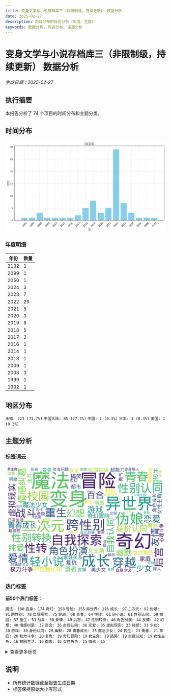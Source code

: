 ```yaml
---
title: 变身文学与小说存档库三（非限制级，持续更新） 数据分析
date: 2025-02-27
description: 内容分布的综合分析（年度、主题）
keywords: 数据分析, 内容分布, 主题分析
---
```


# 变身文学与小说存档库三（非限制级，持续更新） 数据分析
*生成日期：2025-02-27*

## 执行摘要
本报告分析了 74 个项目的时间分布和主题分类。

## 时间分布

![年度分布](变身文学与小说存档库三（非限制级，持续更新）_analysis_year_distribution.png)

### 年度明细

| 年份 | 数量 |
|------|-------|
| 2132 | 1 |
| 2099 | 1 |
| 2050 | 1 |
| 2024 | 3 |
| 2023 | 7 |
| 2022 | 29 |
| 2021 | 5 |
| 2020 | 3 |
| 2019 | 8 |
| 2018 | 5 |
| 2017 | 2 |
| 2016 | 1 |
| 2014 | 1 |
| 2013 | 1 |
| 2009 | 1 |
| 2008 | 3 |
| 1999 | 1 |
| 1992 | 1 |

## 地区分布

  `未知: 223 (71.7%)`  `中国大陆: 85 (27.3%)`  `中国: 1 (0.3%)`  `日本: 1 (0.3%)`  `美国: 1 (0.3%)`

## 主题分析

### 标签词云
![标签词云](变身文学与小说存档库三（非限制级，持续更新）_analysis_wordcloud.png)

### 热门标签

**前50个热门标签：**

  `魔法: 180`  `变身: 174`  `奇幻: 158`  `冒险: 155`  `异世界: 116`  `成长: 97`  `二次元: 92`  `伪娘: 91`  `跨性别: 78`  `自我探索: 75`  `穿越: 68`  `青春: 64`  `性转: 61`  `轻小说: 61`  `性别认同: 59`  `校园: 57`  `重生: 53`  `战斗: 50`  `爱情: 49`  `后宫: 47`  `性别转换: 46`  `角色扮演: 44`  `友情: 42`  `幻想: 40`  `情感纠葛: 37`  `百合: 36`  `自我认同: 36`  `恋爱: 35`  `虚拟现实: 33`  `纯爱: 31`  `少女: 30`  `游戏: 30`  `身份认同: 29`  `幽默: 28`  `青春成长: 25`  `魔法少女: 24`  `转生: 23`  `勇者: 21`  `家庭: 20`  `权力斗争: 20`  `复仇: 19`  `奇幻冒险: 19`  `女主角: 19`  `搞笑: 19`  `自我认知: 19`  `女性主角: 16`  `校园生活: 16`  `都市: 16`  `女性角色: 15`  `情感: 15`

<details>
<summary>查看更多标签</summary>

 `生存: 15` `科幻: 15` `魔女: 15` `友谊: 14` `美少女: 14` `家庭关系: 13` `超能力: 13` `变装: 12` `心理斗争: 12` `角色成长: 12` `勇气: 11` `变嫁: 11` `嫁人: 10` `悬疑: 10` `男娘: 10` `变身小说: 9` `日常生活: 9` `温馨: 9` `玄幻: 9` `社会问题: 9` `系统: 9` `超自然: 9` `青春校园: 9` `修仙: 8` `兄妹情: 8` `变身嫁人: 8` `古代: 8` `女装: 8` `小说: 8` `成长故事: 8` `梦境: 8` `萝莉: 8` `亲情: 7` `励志: 7` `命运: 7` `女性向: 7` `幻想世界: 7` `异界: 7` `异能: 7` `日常: 7` `武侠: 7` `灵异: 7` `男主角: 7` `魔族: 7` `人际关系: 6` `修炼: 6` `反抗: 6` `女仆: 6` `妖精: 6` `姐妹情: 6` `心理成长: 6` `心理描写: 6` `探索: 6` `病态: 6` `精灵: 6` `言情: 6` `人生选择: 5` `仙侠: 5` `命运转折: 5` `婚姻: 5` `少年成长: 5` `平行世界: 5` `恐怖: 5` `悲剧: 5` `情感冲突: 5` `战争: 5` `末世: 5` `权谋: 5` `母女关系: 5` `治愈: 5` `神秘: 5` `系统流: 5` `舰娘: 5` `青梅竹马: 5` `魅魔: 5` `魔王: 5` `个人成长: 4` `二次元文化: 4` `公主: 4` `反派角色: 4` `变性: 4` `吸血鬼: 4` `复杂人际关系: 4` `女主: 4` `女性成长: 4` `妖怪: 4` `孤儿: 4` `少女心: 4` `心理冲突: 4` `性别转变: 4` `情感成长: 4` `情感探索: 4` `斗争: 4` `求生: 4` `神秘少女: 4` `科技幻想: 4` `职场: 4` `角色互动: 4` `身份危机: 4` `都市奇幻: 4` `青少年: 4` `魔法学院: 4` `魔法师: 4` `乡村生活: 3` `人工智能: 3` `兄弟情: 3` `初恋: 3` `制服: 3` `剧情发展: 3` `历史: 3` `反转人生: 3` `变百: 3` `古风: 3` `同性恋: 3` `圣剑: 3` `复生: 3` `奇幻世界: 3` `奇幻小说: 3` `女主成长: 3` `女儿: 3` `女孩: 3` `女性力量: 3` `姐妹: 3` `孤独: 3` `家族关系: 3` `少女成长: 3` `少年: 3` `异世界冒险: 3` `忠诚: 3` `悲伤: 3` `挣扎: 3` `救赎: 3` `时空穿越: 3` `暗恋: 3` `校园爱情: 3` `江湖: 3` `浪漫: 3` `温情: 3` `火影忍者: 3` `牺牲: 3` `猫娘: 3` `甜宠: 3` `病娇: 3` `社会压力: 3` `科技: 3` `精灵族: 3` `绝望与希望: 3` `能力觉醒: 3` `自我救赎: 3` `血腥: 3` `角色发展: 3` `贫困: 3` `身份探索: 3` `身体交换: 3` `轮回: 3` `逆袭: 3` `都市幻想: 3` `魔物: 3` `黑暗: 3` `黑暗奇幻: 3` `黑暗幻想: 3` `SM: 2` `TS: 2` `丧尸: 2` `人物关系: 2` `伙伴关系: 2` `修真: 2` `兄妹: 2` `公会: 2` `关系发展: 2` `养成: 2` `兽人: 2` `剑与魔法: 2` `剧情反转: 2` `力量觉醒: 2` `双子姐妹: 2` `双胞胎: 2` `双重生活: 2` `反击: 2` `叛逆: 2` `史莱姆: 2` `喜剧: 2` `外挂: 2` `多元宇宙: 2` `天使: 2` `天才: 2` `天才千金: 2` `失忆: 2` `奇幻生物: 2` `奋斗: 2` `契约: 2` `女儿身: 2` `女孩成长: 2` `女性化: 2` `女性身份: 2` `女生: 2` `女神: 2` `女英雄: 2` `女骑士: 2` `奴役: 2` `奴隶制: 2` `奴隶制度: 2` `妖女: 2` `姐姐: 2` `宠物: 2` `少女冒险: 2` `少年少女: 2` `屈辱: 2` `巫女: 2` `幻想冒险: 2` `废墟: 2` `强盗: 2` `强者: 2` `心灵成长: 2` `心理: 2` `心理变化: 2` `心理戏: 2` `心理战: 2` `心理探索: 2` `忍者: 2` `性别探索: 2` `性别角色: 2` `性转小说: 2` `恋爱喜剧: 2` `恐惧: 2` `感情纠葛: 2` `感情线: 2` `战舰: 2` `探索自我: 2` `探险: 2` `政治斗争: 2` `时间旅行: 2` `未来世界: 2` `末日: 2` `柜台小姐: 2` `校园恋爱: 2` `校园暴力: 2` `梦幻: 2` `梦想: 2` `次元: 2` `死亡: 2` `母爱: 2` `毒药: 2` `治愈系: 2` `流氓: 2` `深渊: 2` `潜入: 2` `灵魂: 2` `灵魂互换: 2` `灵魂交换: 2` `灵魂转世: 2` `灵魂转移: 2` `灾难: 2` `热血: 2` `爱恨情仇: 2` `特种部队: 2` `猎奇: 2` `王女: 2` `现代: 2` `现代生活: 2` `现代都市: 2` `甜蜜爱情: 2` `生存挑战: 2` `生存游戏: 2` `生死抉择: 2` `电竞: 2` `男主: 2` `男主成长: 2` `痛苦: 2` `直播: 2` `神器: 2` `神秘组织: 2` `穿越小说: 2` `职业技能: 2` `背叛: 2` `英雄: 2` `萌系: 2` `虐待: 2` `虐恋: 2` `虚构: 2` `血族: 2` `西幻: 2` `角色变身: 2` `贵族: 2` `超级英雄: 2` `逃亡: 2` `逆转: 2` `都市传说: 2` `都市生活: 2` `阴谋: 2` `陪伴: 2` `霸凌: 2` `青春期: 2` `非凡者: 2` `高中生: 2` `魔兽: 2` `魔幻: 2` `魔道具: 2` `龙娘: 2` `龙族: 2` `1980年代: 1` `ACG文化: 1` `BL: 1` `Cosplay: 1` `Fantasy: 1` `NPC: 1` `R-18: 1` `R18: 1` `SCP基金会: 1` `VUP: 1` `cosplay: 1` `sweetness: 1` `”dreamer: 1` `东方幻想乡: 1` `东煌: 1` `两性关系: 1` `丧尸题材: 1` `个人挣扎: 1` `个体成长: 1` `丫鬟: 1` `中世纪: 1` `主人与精灵: 1` `义弟情: 1` `乙女向: 1` `乡镇生活: 1` `二战: 1` `二次元情节: 1` `二次元设定: 1` `互动式叙述: 1` `互相理解: 1` `亡国公主: 1` `交错的命运: 1` `亲子关系: 1` `亲情故事: 1` `人与自然的冲突: 1` `人兽情: 1` `人性: 1` `人性和自我探索: 1` `人性探索: 1` `人族: 1` `人格分裂: 1` `人格复生: 1` `人格转变: 1` `人物成长: 1` `人生转变: 1` `仙女: 1` `仙家至宝: 1` `仙界: 1` `代表赛: 1` `任务系统: 1` `传奇: 1` `传承: 1` `传统玄幻: 1` `伦敦: 1` `伪装: 1` `佐罗传说: 1` `作者心声: 1` `佣兵: 1` `佣兵团: 1` `使命: 1` `侦探: 1` `俘虏: 1` `保护: 1` `信任: 1` `信任与依赖: 1` `信任危机: 1` `偶像练习生: 1` `偷拍事件: 1` `傲娇: 1` `像素风格: 1` `兄妹关系: 1` `光华女子学院: 1` `光明正大: 1` `克勃格帝国: 1` `克隆: 1` `克隆身份: 1` `全息游戏: 1` `全拟真游戏: 1` `公会管理: 1` `公公: 1` `关系冲突: 1` `兼职: 1` `兽耳: 1` `内力: 1` `内心成长: 1` `内心斗争: 1` `冒险任务: 1` `冒险故事: 1` `冒险旅程: 1` `冒险游戏: 1` `冒险经历: 1` `冒险者: 1` `冒险者公会: 1` `军事: 1` `军校: 1` `军队: 1` `冥界: 1` `冰雪魔法: 1` `冲突: 1` `冷晴: 1` `冷酷: 1` `冷酷少年: 1` `刀剑: 1` `创业: 1` `初中: 1` `刺激: 1` `剑姬: 1` `剑术: 1` `剑道: 1` `剥削: 1` `剧情: 1` `力量与责任: 1` `力量斗争: 1` `动态视力: 1` `动情: 1` `动植物: 1` `动漫文化: 1` `动漫衍生: 1` `动物救助: 1` `努力与坚持: 1` `努力与奋斗: 1` `努力改变: 1` `勇气与挑战: 1` `勇气与智慧: 1` `勇气与爱情: 1` `勇者与光之关系: 1` `勇者审判: 1` `勇者能力: 1` `北地雪域: 1` `医治: 1` `医院生活: 1` `千古一帝: 1` `升级: 1` `半妖: 1` `单亲家庭: 1` `单女主: 1` `单恋: 1` `卡牌: 1` `危机与救援: 1` `危险: 1` `历史交错: 1` `历史冲突: 1` `历史历史重绘: 1` `历史小说: 1` `历史幻想: 1` `历史推演: 1` `历史重塑: 1` `双向救赎: 1` `双重操控: 1` `双重身份: 1` `双鹰帝国: 1` `反乌托邦: 1` `反传统: 1` `反向攻略: 1` `反对歧视: 1` `反差人设: 1` `反恐行动: 1` `反派: 1` `反派女友: 1` `反派系统: 1` `反英雄: 1` `反转性别: 1` `变化: 1` `变身聊: 1` `变迁: 1` `古代剧情: 1` `古代文化: 1` `古代社会: 1` `古代神话: 1` `古墓探险: 1` `古文化: 1` `古风奇幻: 1` `古风情节: 1` `另类恋爱: 1` `召唤仪式: 1` `召唤师: 1` `可爱: 1` `可爱角色: 1` `同人小说: 1` `同学: 1` `同学关系: 1` `同居: 1` `同性恋主题: 1` `同班同学: 1` `后宫恋爱: 1` `后宫斗争: 1` `向日葵: 1` `吟游诗人: 1` `启示: 1` `命运交织: 1` `命运交错: 1` `命运法则: 1` `咒回: 1` `咖啡厅: 1` `哥布林: 1` `哲学思考: 1` `唐朝: 1` `唤醒本能: 1` `商业竞争: 1` `善恶: 1` `善恶交织: 1` `善良: 1` `回忆: 1` `团宠: 1` `团结: 1` `团队: 1` `团队协作: 1` `团队合作: 1` `困惑: 1` `国王游戏: 1` `国策: 1` `圣丹斯电影节: 1` `圣女: 1` `圣灵公主: 1` `地下室: 1` `地下迷宫: 1` `城市: 1` `城市冒险: 1` `堕落天使: 1` `塞伯利安人: 1` `增殖能力: 1` `壮丽人生: 1` `声优: 1` `复杂人性: 1` `复杂人物关系: 1` `复杂关系: 1` `复活: 1` `夏天歌: 1` `外卖员: 1` `多元性别: 1` `多角恋: 1` `夜晚: 1` `大白鲨: 1` `天使型角色: 1` `天女兽: 1` `天才魔法师: 1` `天赋觉醒: 1` `天魔宗: 1` `失去与寻找: 1` `失去与重获: 1` `失落的身份: 1` `奇幻文学: 1` `奇幻游戏: 1` `奇幻穿越: 1` `奇特任务: 1` `奇迹逆转: 1` `契约关系: 1` `契约魔女: 1` `奧斯卡: 1` `女主强: 1` `女主拯救: 1` `女主角成长: 1` `女主重生: 1` `女人角色: 1` `女仆装: 1` `女儿心: 1` `女军团长: 1` `女友: 1` `女同性恋: 1` `女天使: 1` `女子舍弃: 1` `女孩维权: 1` `女帝: 1` `女强: 1` `女性: 1` `女性主义: 1` `女性友谊: 1` `女性发育: 1` `女性独立: 1` `女性英雄: 1` `女性认同: 1` `女扮男装: 1` `女权: 1` `女权主义: 1` `女枪炮师: 1` `女王统治: 1` `女生化: 1` `女生系统: 1` `女老师: 1` `女角色: 1` `女高中生: 1` `女鬼: 1` `奴隶: 1` `奴隶契约: 1` `奶茶店: 1` `好莱坞: 1` `妖修: 1` `妖兽: 1` `妖兽入侵: 1` `妖族: 1` `妮可·基德曼: 1` `妹子: 1` `妹控: 1` `姐弟情: 1` `娱乐: 1` `娱乐圈: 1` `婚事: 1` `婚姻关系: 1` `婚姻危机: 1` `婚姻重建: 1` `婚约: 1` `婴儿生活: 1` `存在主义: 1` `孤儿故事: 1` `孤儿院: 1` `孤岛生存: 1` `学习压力: 1` `学习成长: 1` `学园: 1` `学城: 1` `学徒: 1` `学渣逆袭: 1` `学院: 1` `学霸: 1` `宗教改革: 1` `宗门: 1` `宝可梦: 1` `实验: 1` `实验室: 1` `宠物妄想: 1` `审判者: 1` `宫廷: 1` `宫廷争斗: 1` `家庭伦理: 1` `家庭冲突: 1` `家庭压力: 1` `家庭暴力: 1` `家庭虐待: 1` `家族: 1` `家族内斗: 1` `家族恩怨: 1` `家族悲剧: 1` `家族纷争: 1` `家暴: 1` `宿命转变: 1` `宿命转折: 1` `密教: 1` `富豪: 1` `富豪嫁入: 1` `对话: 1` `寻友: 1` `寻宝: 1` `寻找亲人: 1` `封建思想: 1` `小医仙: 1` `小说创作: 1` `少女与海军: 1` `少女强势: 1` `少年】]}: 1` `少年冒险: 1` `少年漫画: 1` `尴尬情境: 1` `尸体复生: 1` `山中井野: 1` `崩坏: 1` `工业革命: 1` `巨龙: 1` `巫师: 1` `师弟: 1` `师徒: 1` `师徒恋: 1` `师徒情: 1` `师徒情深: 1` `希茨菲尔: 1` `帝国政治: 1` `帝都: 1` `帮派争斗: 1` `平安时代: 1` `平淡人生: 1` `平阳公主: 1` `年代: 1` `幻想乡: 1` `幻想剧情: 1` `幻想小说: 1` `幻想文学: 1` `幻术: 1` `幻觉: 1` `幼馴染: 1` `幽灵舞蹈: 1` `庄园: 1` `废萌: 1` `异世界探索: 1` `异性恋: 1` `异火: 1` `异界探险: 1` `异类变身: 1` `弱者: 1` `弱者逆袭: 1` `强大女性角色: 1` `归属感: 1` `微观世界: 1` `心动: 1` `心灵冲突: 1` `心灵探索: 1` `心灵穿越: 1` `心理健康: 1` `心理咨询: 1` `心理幻想: 1` `心理挣扎: 1` `心理探讨: 1` `心理暗示: 1` `心理社会: 1` `心脏病: 1` `忍者学校: 1` `忠臣: 1` `性别流动: 1` `性别转化: 1` `怨恨: 1` `怪人: 1` `怪物: 1` `怪盗: 1` `怪诞生物: 1` `恋人: 1` `恋爱故事: 1` `恐惧与勇气: 1` `恶女: 1` `恶搞: 1` `恶神: 1` `恶贯盈仇: 1` `恶魔: 1` `恶魔猎手: 1` `悔恨: 1` `悲怆: 1` `情感互动: 1` `情感关系: 1` `情感剧: 1` `情感危机: 1` `情感发展: 1` `情感教育: 1` `情感重建: 1` `情欲: 1` `情诗: 1` `惊悚: 1` `意识重生: 1` `感人故事: 1` `慢热: 1` `成人游戏: 1` `成年人: 1` `成长困境: 1` `成长小说: 1` `成长痛: 1` `战争策略: 1` `战利品: 1` `战友情谊: 1` `战役: 1` `战斗本能: 1` `战斗法则: 1` `战斗系统: 1` `战斗训练: 1` `战术分析: 1` `战略: 1` `战略合作: 1` `打脸: 1` `扭曲: 1` `抉择: 1` `抒情: 1` `拍卖师: 1` `招募同伴: 1` `挑战: 1` `挣扎求生: 1` `换身体: 1` `捧心事: 1` `掌门: 1` `探案: 1` `控制欲: 1` `推理: 1` `搞笑元素: 1` `收养: 1` `改变命运: 1` `改革: 1` `政治: 1` `故事: 1` `故事探索: 1` `故事沉浸: 1` `教会: 1` `数码兽: 1` `数码宝贝: 1` `文化冲突: 1` `文化现象: 1` `文学作品: 1` `文艺: 1` `文野: 1` `斗帝: 1` `斗智: 1` `斗智斗勇: 1` `斗智斗狠: 1` `斗气: 1` `斗气修炼: 1` `斗气大陆: 1` `料理: 1` `新世界: 1` `新月秘境: 1` `新生机遇: 1` `无助与勇气: 1` `无厘头: 1` `无敌: 1` `无毒无害: 1` `无系统: 1` `日本: 1` `时代变迁: 1` `时空双神: 1` `时空旅行: 1` `时空穿梭: 1` `时间操控: 1` `昆汀·塔伦蒂诺: 1` `暗杀: 1` `暴力事件: 1` `替代身份: 1` `月票: 1` `月读命: 1` `朝堂之上: 1` `未来战争: 1` `未来科技: 1` `末日废墟: 1` `机智: 1` `机械: 1` `机械少女: 1` `杀人鬼: 1` `权利游戏: 1` `权力: 1` `权力与血统: 1` `权力争夺: 1` `权力关系: 1` `极权主义: 1` `林克导演: 1` `校园恋: 1` `校服: 1` `校花: 1` `梦中情人: 1` `森女: 1` `森林: 1` `森林探险: 1` `植物变身: 1` `模拟人生: 1` `次元文明: 1` `次元穿越: 1` `正义与邪恶: 1` `正派系统: 1` `武侠玄幻: 1` `武功修炼: 1` `武器: 1` `武器锻造: 1` `武士: 1` `武林: 1` `武者: 1` `武道: 1` `死亡与重生: 1` `死亡游戏: 1` `死者森林: 1` `残酷: 1` `残酷合同: 1` `母女情: 1` `母子关系: 1` `母爱与责任: 1` `毒师: 1` `毒素技能: 1` `毒贩: 1` `毛利兰: 1` `氪金系统: 1` `水下: 1` `水下世界: 1` `水晶: 1` `江湖人物: 1` `江湖纷争: 1` `沉浸式体验: 1` `沙漠: 1` `沙雕幽默: 1` `泰伦人: 1` `测试: 1` `海战: 1` `海洋: 1` `海贼王: 1` `润滑剂: 1` `深冬情景: 1` `深渊魔兽: 1` `渣男: 1` `渣男元素: 1` `温情家庭: 1` `温暖与陪伴: 1` `温柔: 1` `温泉: 1` `温馨家庭: 1` `游戏世界: 1` `游戏制作: 1` `游戏头盔: 1` `游戏开发: 1` `游戏攻略: 1` `游戏测试: 1` `游戏爱好者: 1` `游戏穿越: 1` `游戏竞技: 1` `游戏背景: 1` `演戏: 1` `漩涡中的希望: 1` `漫威宇宙: 1` `漫画: 1` `漫画改编: 1` `澜云妖院: 1` `火星: 1` `灵力: 1` `灵动武装: 1` `灵天长生造化宝泉: 1` `灵异事件: 1` `灵异现象: 1` `灵异直播间: 1` `灵法师: 1` `灵魂交易: 1` `灵魂分裂: 1` `灵魂操控: 1` `灵魂武器: 1` `灵魂穿越: 1` `灵魂融合: 1` `灵魂觉醒: 1` `灵魂附身: 1` `灾厄之龙: 1` `炼丹: 1` `爱与友情: 1` `爱与希望: 1` `爱与牺牲: 1` `爱与痛苦: 1` `爱恋: 1` `爱情告白: 1` `爱情故事: 1` `父女关系: 1` `父权: 1` `爽文: 1` `牢房: 1` `特殊能力: 1` `特警: 1` `牺牲与希望: 1` `牺牲与责任: 1` `犬夜叉: 1` `狐狸: 1` `狙击手: 1` `狩猎: 1` `独占: 1` `独立: 1` `独立游戏: 1` `独立电影: 1` `独角兽: 1` `狼的攻击: 1` `猎杀者: 1` `猫: 1` `猫咪魔兽: 1` `猫魔女: 1` `献祭: 1` `王宫生活: 1` `现代奇幻: 1` `现代恋爱: 1` `现代战争: 1` `现代社会: 1` `现实与梦境: 1` `现实与虚拟: 1` `现实主义: 1` `现实题材: 1` `理想社会: 1` `甜虐交织: 1` `生命的希望: 1` `生存冒险: 1` `生存斗争: 1` `生存欲望: 1` `生死: 1` `生死决斗: 1` `生死存亡: 1` `生死游戏: 1` `生死界限: 1` `生死轮回: 1` `生活习惯: 1` `生活压力: 1` `生活困扰: 1` `生活日常: 1` `生活片段: 1` `电子歌姬: 1` `电影制作: 1` `电影发行: 1` `电影节颁奖: 1` `男主女主: 1` `男儿: 1` `男儿身: 1` `男女关系: 1` `男女平等: 1` `男孩: 1` `男孩变女孩: 1` `男孩变女生: 1` `男孩转变: 1` `男性变女性: 1` `男性角色: 1` `男性角色变化: 1` `男装: 1` `番外: 1` `疼痛与治疗: 1` `病弱公主: 1` `病态心理: 1` `病房生活: 1` `白雪公主: 1` `皇帝: 1` `盟友: 1` `相互救赎: 1` `相思: 1` `真实感受: 1` `矛盾: 1` `短发御姐: 1` `矿井: 1` `研究: 1` `破坏神: 1` `破碎的家园: 1` `社交: 1` `社会主题: 1` `社会互动: 1` `社会人: 1` `社会关注: 1` `社会危机: 1` `社会变革: 1` `社会底层: 1` `社会性别: 1` `社会改革: 1` `社会构建: 1` `社会现象: 1` `社会认同: 1` `社会边缘人: 1` `社会适应: 1` `社畜生活: 1` `神圣技能: 1` `神明: 1` `神界幻想: 1` `神秘力量: 1` `神秘学: 1` `神秘废墟: 1` `神秘森林: 1` `神秘生物: 1` `神秘石头: 1` `神秘网友: 1` `神秘萝莉: 1` `神话: 1` `神话生物: 1` `神话角色: 1` `神选者: 1` `票房对赌: 1` `禁忌爱情: 1` `禁忌物: 1` `禁忌知识: 1` `种族创造: 1` `科学实验: 1` `科学幻想: 1` `科幻小说: 1` `科技文明: 1` `秘密恋情: 1` `租房问题: 1` `程序员: 1` `空手道大赛: 1` `空间能力: 1` `穿越文学: 1` `竞争与挑战: 1` `童年: 1` `童话: 1` `第一人称视角: 1` `第二性征: 1` `第二次人生: 1` `篮球: 1` `粉色薄雾: 1` `精灵宝可梦: 1` `精灵少女: 1` `精神健康: 1` `精神困惑: 1` `精神复苏: 1` `精神疾病: 1` `精美插图: 1` `系统类小说: 1` `紧急应对: 1` `紧身衣女: 1` `红世: 1` `约会大作战: 1` `经济困难: 1` `经济学: 1` `绑架: 1` `绝世美女: 1` `绝望故事: 1` `维斯共和国: 1` `网络互动: 1` `网络小说: 1` `网络游戏: 1` `美好生活: 1` `美少年: 1` `群体冲突: 1` `群体命运: 1` `群体生存: 1` `考古: 1` `耳语刺激: 1` `聊天群: 1` `职业女性: 1` `职业系统: 1` `职业选择: 1` `职场压力: 1` `职场奋斗: 1` `职场学习: 1` `职场斗争: 1` `肉食动物: 1` `胁迫: 1` `能力副作用: 1` `能力战斗: 1` `能力提升: 1` `腐向: 1` `腐女: 1` `自我反省: 1` `自我发现: 1` `自我成长: 1` `自杀危机: 1` `自然神论: 1` `致郁文: 1` `艺人生活: 1` `艺术: 1` `艺术电影: 1` `艾灵莎: 1` `艾苏恩: 1` `苏晓玲: 1` `苦涩的食物: 1` `英勇: 1` `英日混血: 1` `英雄主义: 1` `英雄故事: 1` `草帽海贼团: 1` `草神: 1` `药材: 1` `药物: 1` `药物影响: 1` `药物成瘾: 1` `莉格露·奈特巴格: 1` `萝莉控: 1` `萝莉魔王: 1` `虐心: 1` `虚假英雄: 1` `虚幻世界: 1` `虚拟世界: 1` `虚拟游戏: 1` `虚拟系统: 1` `虚构世界: 1` `虚构历史: 1` `虚构故事: 1` `血玫瑰: 1` `血祭: 1` `血肉之花: 1` `血腥狩猎: 1` `血龙族: 1` `西方奇幻: 1` `规则怪谈: 1` `觉醒者: 1` `角色关系: 1` `角色替换: 1` `角色认同: 1` `角色转变: 1` `角色转换: 1` `警匪: 1` `警察: 1` `许愿池: 1` `设定背景: 1` `评审团大奖: 1` `诅咒: 1` `试道大会: 1` `诡异事件: 1` `诺斯人: 1` `调教: 1` `豪杰: 1` `财富: 1` `责任: 1` `责任与救赎: 1` `贫困少女: 1` `贫富差距: 1` `贫穷: 1` `贵族教育: 1` `贵族社会: 1` `贵族联姻: 1` `赛亚人: 1` `赛博朋克: 1` `超凡力量: 1` `超现实: 1` `超维地图: 1` `超自然事件: 1` `超自然生物: 1` `跨性别角色: 1` `跨时代: 1` `身世秘密: 1` `身份转变: 1` `身心体验: 1` `转变: 1` `转职系统: 1` `轮回世界: 1` `轮回乐园: 1` `轻松: 1` `追寻希望: 1` `追求自我: 1` `逃婚: 1` `逃脱计划: 1` `逃避与迎接: 1` `逆境成长: 1` `选择神: 1` `道教: 1` `避难所: 1` `邪恶科学家: 1` `邪灵: 1` `邪神: 1` `都市小说: 1` `都市情感: 1` `都市情缘: 1` `都市日常: 1` `酒馆: 1` `里番: 1` `重伤: 1` `重度网瘾少年: 1` `重建文明: 1` `野外探索: 1` `钓鱼: 1` `铜币掉落: 1` `银发女性: 1` `银发角色: 1` `错位恋爱: 1` `间谍: 1` `队伍合作: 1` `阳气与阴气: 1` `阴暗: 1` `阴暗势力: 1` `阴暗牧师: 1` `阴气: 1` `阴阳师: 1` `阴阳草: 1` `阴阳阁: 1` `阴雨天: 1` `除妖师: 1` `隐藏身份: 1` `隐藏门派: 1` `隔阂: 1` `障碍克服: 1` `霍格沃兹: 1` `露出: 1` `青云宗: 1` `青少年文学: 1` `青春叛逆: 1` `青春奇幻: 1` `青春奋斗: 1` `青春小说: 1` `青春爱情: 1` `青楼: 1` `非人: 1` `非攻略对象: 1` `面具: 1` `音乐: 1` `风见幽香: 1` `飞升: 1` `飞行: 1` `食物探寻: 1` `骑乘: 1` `骑士: 1` `骚扰与霸凌: 1` `骷髅: 1` `高颜值: 1` `鬼: 1` `鬼怪: 1` `鬼畜: 1` `鬼魂: 1` `魂系: 1` `魔力觉醒: 1` `魔契: 1` `魔女之夜: 1` `魔导书: 1` `魔幻现实主义: 1` `魔改设定: 1` `魔法力量: 1` `魔法实验: 1` `魔法袭击: 1` `魔法课堂: 1` `魔法转变: 1` `魔法阵: 1` `魔法革命: 1` `魔界: 1` `魔皇: 1` `魔药: 1` `魔镜: 1` `魔鬼海域: 1` `黑卡蒂: 1` `黑帮: 1` `黑暗与光明: 1` `黑暗圣典: 1` `黑暗实验: 1` `黑暗风: 1` `黑暗魔法: 1` `黑科技: 1` `黑莲花: 1` `黑袍人: 1` `黑龙: 1` `龙: 1` `龙人: 1` `龙珠: 1` `龙骑士: 1` `龙龙少女: 1`

</details>

## 说明
- 所有统计数据截至报告生成日期
- 标签保持原始大小写形式
